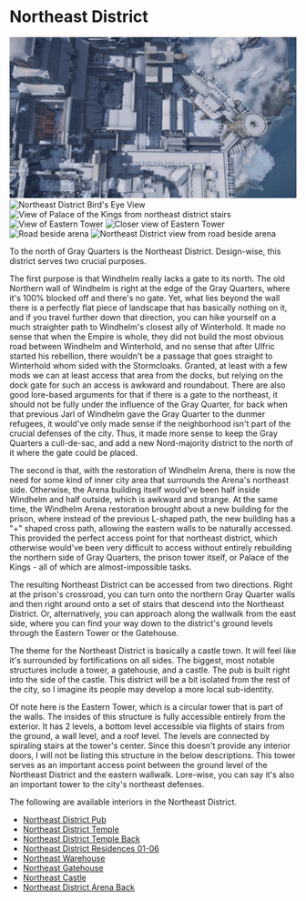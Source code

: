 # Northeast District

![](/windhelm/pics/northeastdistrictoverview.png?raw=true "Northeast District Overview")
![](/windhelm/pics/northeastdistrictbirdseye.png?raw=true "Northeast District Bird's Eye View")
![](/windhelm/pics/northeaststairpalaceview.png?raw=true "View of Palace of the Kings from northeast district stairs")
![](/windhelm/pics/easterntower1.png?raw=true "View of Eastern Tower")
![](/windhelm/pics/easterntower2.png?raw=true "Closer view of Eastern Tower")
![](/windhelm/pics/arenasideroad.png?raw=true "Road beside arena")
![](/windhelm/pics/northeastdistrictroadview.png?raw=true "Northeast District view from road beside arena")


To the north of Gray Quarters is the Northeast District. Design-wise, this district serves two crucial purposes.

The first purpose is that Windhelm really lacks a gate to its north. The old Northern wall of Windhelm is right at the edge of the Gray Quarters, where it's 100% blocked off and there's no gate. Yet, what lies beyond the wall there is a perfectly flat piece of landscape that has basically nothing on it, and if you travel further down that direction, you can hike yourself on a much straighter path to Windhelm's closest ally of Winterhold. It made no sense that when the Empire is whole, they did not build the most obvious road between Windhelm and Winterhold, and no sense that after Ulfric started his rebellion, there wouldn't be a passage that goes straight to Winterhold whom sided with the Stormcloaks. Granted, at least with a few mods we can at least access that area from the docks, but relying on the dock gate for such an access is awkward and roundabout. There are also good lore-based arguments for that if there is a gate to the northeast, it should not be fully under the influence of the Gray Quarter, for back when that previous Jarl of Windhelm gave the Gray Quarter to the dunmer refugees, it would've only made sense if the neighborhood isn't part of the crucial defenses of the city. Thus, it made more sense to keep the Gray Quarters a cull-de-sac, and add a new Nord-majority district to the north of it where the gate could be placed.

The second is that, with the restoration of Windhelm Arena, there is now the need for some kind of inner city area that surrounds the Arena's northeast side. Otherwise, the Arena building itself would've been half inside Windhelm and half outside, which is awkward and strange. At the same time, the Windhelm Arena restoration brought about a new building for the prison, where instead of the previous L-shaped path, the new building has a "+" shaped cross path, allowing the eastern walls to be naturally accessed. This provided the perfect access point for that northeast district, which otherwise would've been very difficult to access without entirely rebuilding the northern side of Gray Quarters, the prison tower itself, or Palace of the Kings - all of which are almost-impossible tasks.

The resulting Northeast District can be accessed from two directions. Right at the prison's crossroad, you can turn onto the northern Gray Quarter walls and then right around onto a set of stairs that descend into the Northeast District. Or, alternatively, you can approach along the wallwalk from the east side, where you can find your way down to the district's ground levels through the Eastern Tower or the Gatehouse.

The theme for the Northeast District is basically a castle town. It will feel like it's surrounded by fortifications on all sides. The biggest, most notable structures include a tower, a gatehouse, and a castle. The pub is built right into the side of the castle. This district will be a bit isolated from the rest of the city, so I imagine its people may develop a more local sub-identity.

Of note here is the Eastern Tower, which is a circular tower that is part of the walls. The insides of this structure is fully accessible entirely from the exterior. It has 2 levels, a bottom level accessible via flights of stairs from the ground, a wall level, and a roof level. The levels are connected by spiraling stairs at the tower's center. Since this doesn't provide any interior doors, I will not be listing this structure in the below descriptions. This tower serves as an important access point between the ground level of the Northeast District and the eastern wallwalk. Lore-wise, you can say it's also an important tower to the city's northeast defenses.

The following are available interiors in the Northeast District.

* [Northeast District Pub](/windhelm/details/northeast/pub.md)
* [Northeast District Temple](/windhelm/details/northeast/temple.md)
* [Northeast District Temple Back](/windhelm/details/northeast/templeback.md)
* [Northeast District Residences 01-06](/windhelm/details/northeast/residences.md)
* [Northeast Warehouse](/windhelm/details/northeast/warehouse.md)
* [Northeast Gatehouse](/windhelm/details/northeast/gatehouse.md)
* [Northeast Castle](/windhelm/details/northeast/castle.md)
* [Northeast District Arena Back](/windhelm/details/northeast/arenaback.md)